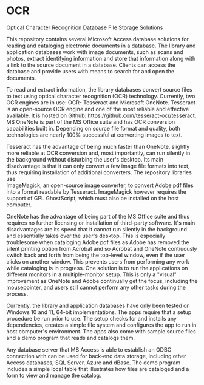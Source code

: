 # OCR
Optical Character Recognition Database File Storage Solutions

This repository contains several Microsoft Access database solutions for reading and cataloging
electronic documents in a database. The library and application databases work with image 
documents, such as scans and photos, extract identifying information and store that information 
along with a link to the source document in a database. Clients can access the database and 
provide users with means to search for and open the documents.

To read and extract information, the library databases convert source files to text using 
optical character recognition (OCR) technology. Currently, two OCR engines are in use: OCR- 
Tesseract and Microsoft OneNote. Tesseract is an open-source OCR engine and one of the most 
reliable and effective available. It is hosted on Github: https://github.com/tesseract-ocr/tesseract. 
MS OneNote is part of the MS Office suite and has OCR conversion capabilities built 
in. Depending on source file format and quality, both technologies are nearly 100% successful
at converting images to text.

Tesseract has the advantage of being much faster than OneNote, slightly more reliable at OCR 
conversion and, most importantly, can run silently in the background without disturbing the 
user's desktop. Its main disadvantage is that it can only convert a few image file formats 
into text, thus requiring installation of additional converters. The repository libraries use  
ImageMagick, an open-source image converter, to convert Adobe pdf files into a format readable 
by Tesseract. ImageMagick however requires the support of GPL GhostScript, which must also be 
installed on the host computer.

OneNote has the advantage of being part of the MS Office suite and thus requires no further
licensing or installation of third-party software. It's main disadvantages are its speed that 
it cannot run silently in the background and essentially takes over the user's desktop. This 
is especially troublesome when cataloging Adobe pdf files as Adobe has removed the silent 
printing option from Acrobat and so Acrobat and OneNote contiuously switch back and forth from 
being the top-level window, even if the user clicks on another window. This prevents users 
from performing any work while cataloging is in progress. One solution is to run the 
applications on different monitors in a multiple-monitor setup. This is only a "visual" 
improvement as OneNote and Adobe continually get the focus, including the mousepointer, and 
users still cannot perform any other tasks during the process.

Currently, the library and application databases have only been tested on Windows 10 and 11, 
64-bit implementations. The apps require that a setup procedure be run prior to use. The
setup checks for and installs any dependencies, creates a simple file system and configures 
the app to run in host computer's environment. The apps also come with sample source files 
and a demo program that reads and catalogs them.

Any database server that MS Access is able to establish an ODBC connection with can be 
used for back-end data storage, including other Access databases, SQL Server, Azure and
dBase. The demo program includes a simple local table that illustrates how files are 
cataloged and a form to view and manage the catalog.
